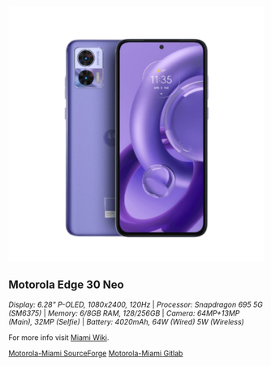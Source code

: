 ![Motorola-Miami](https://github.com/Motorola-Miami/.github/raw/master/profile/miami.png)

## Motorola Edge 30 Neo
*Display: 6.28" P-OLED, 1080x2400, 120Hz* | *Processor: Snapdragon 695 5G (SM6375)* | *Memory: 6/8GB RAM, 128/256GB* | *Camera: 64MP+13MP (Main), 32MP (Selfie)* | *Battery: 4020mAh, 64W (Wired) 5W (Wireless)*

For more info visit [Miami Wiki](https://motorola-miami.github.io/).

[Motorola-Miami SourceForge](https://sourceforge.net/projects/motorola-miami/files/)
[Motorola-Miami Gitlab](https://gitlab.com/motorola-miami)
